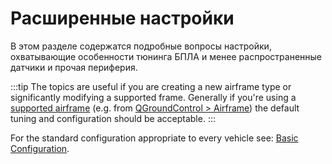 # Расширенные настройки

В этом разделе содержатся подробные вопросы настройки, охватывающие особенности тюнинга БПЛА и менее распространенные датчики и прочая периферия.

:::tip
The topics are useful if you are creating a new airframe type or significantly modifying a supported frame. Generally if you're using a [supported airframe](../airframes/airframe_reference.md#copter) (e.g. from [QGroundControl > Airframe](../config/airframe.md)) the default tuning and configuration should be acceptable. :::

For the standard configuration appropriate to every vehicle see: [Basic Configuration](../config/README.md).
